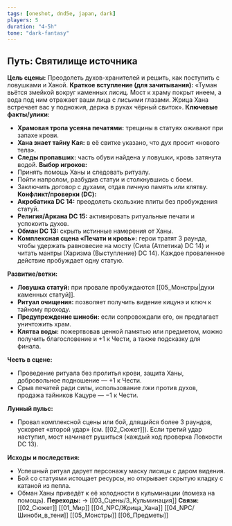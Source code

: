 ```yaml
---
tags: [oneshot, dnd5e, japan, dark]
players: 5
duration: "4-5h"
tone: "dark-fantasy"
---
```


## Путь: Святилище источника
**Цель сцены:** Преодолеть духов-хранителей и решить, как поступить с ловушками и Ханой.
**Краткое вступление (для зачитывания):** «Туман вьётся змейкой вокруг каменных лисиц. Мост к храму покрыт инеем, а вода под ним отражает ваши лица с лисьими глазами. Жрица Хана встречает вас у подножия, держа в руках чёрный свиток».
**Ключевые факты/улики:**
- **Храмовая тропа усеяна печатями:** трещины в статуях оживают при запахе крови.
- **Хана знает тайну Кая:** в её свитке указано, что дух просит «нового тела».
- **Следы пропавших:** часть обуви найдена у ловушки, кровь затянута водой.
**Выбор игроков:**
- Принять помощь Ханы и следовать ритуалу.
- Пойти напролом, разбудив статуи и столкнувшись с боем.
- Заключить договор с духами, отдав личную память или клятву.
**Конфликт/проверки (DC):**
- **Акробатика DC 14:** преодолеть скользкие плиты без пробуждения статуй.
- **Религия/Аркана DC 15:** активировать ритуальные печати и успокоить духов.
- **Обман DC 13:** скрыть истинные намерения от Ханы.
- **Комплексная сцена «Печати и кровь»:** герои тратят 3 раунда, чтобы удержать равновесие на мосту (Сила (Атлетика) DC 14) и читать мантры (Харизма (Выступление) DC 14). Каждое проваленное действие пробуждает одну статую.

**Развитие/ветки:**
- **Ловушка статуй:** при провале пробуждаются [[05_Монстры|духи каменных статуй]].
- **Ритуал очищения:** позволяет получить видение кицунэ и ключ к тайному проходу.
- **Предупреждение шиноби:** если сопровождали его, он предлагает уничтожить храм.
- **Клятва воды:** пожертвовав ценной памятью или предметом, можно получить благословение и +1 к Чести, а также подсказку для финала.

**Честь в сцене:**
- Проведение ритуала без пролитья крови, защита Ханы, добровольное подношение — +1 к Чести.
- Срыв печатей ради силы, использование лжи против духов, продажа тайников Кацуре — −1 к Чести.

**Лунный пульс:**
- Провал комплексной сцены или бой, длящийся более 3 раундов, ускоряет «второй удар» (см. [[02_Сюжет]]). Если третий удар наступил, мост начинает рушиться (каждый ход проверка Ловкости DC 13).

**Исходы и последствия:**
- Успешный ритуал дарует персонажу маску лисицы с даром видения.
- Бой со статуями истощает ресурсы, но открывает скрытую кладку с катаной из пепла.
- Обман Ханы приведёт к её холодности в кульминации (помеха на помощь).
**Переходы:** → [[03_Сцены/3_Кульминация]]
**Связи:** [[02_Сюжет]] [[01_Мир]] [[04_NPC/Жрица_Хана]] [[04_NPC/Шиноби_в_тени]] [[05_Монстры]] [[06_Предметы]]

